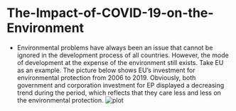 # The-Impact-of-COVID-19-on-the-Environment
* Environmental problems have always been an issue that cannot be ignored in the development process of all countries. However, the mode of development at the expense of the environment still exists. Take EU as an example. The picture below shows EU’s investment for environmental protection from 2006 to 2019. Obviously, both government and corporation investment for EP displayed a decreasing trend during the period, which reflects that they care less and less on the environmental protection.
![plot](plot1![图片](https://user-images.githubusercontent.com/71619071/147711390-6cd79ec7-9ddb-4184-b45e-170851b28505.png))
###### 
